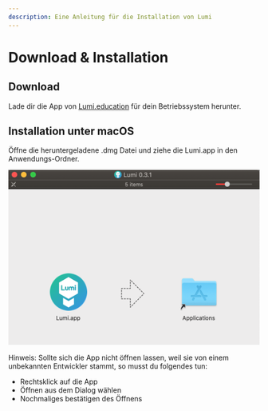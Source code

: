 ```yaml
---
description: Eine Anleitung für die Installation von Lumi
---
```


# Download & Installation

## Download

Lade dir die App von [Lumi.education](http://Lumi.education) für dein Betriebssystem herunter.

## Installation unter macOS

Öffne die heruntergeladene .dmg Datei und ziehe die Lumi.app in den Anwendungs-Ordner.

![Installation unter macOS](../.gitbook/assets/screenshot-2021-01-09-at-16.55.06.png)

Hinweis: Sollte sich die App nicht öffnen lassen, weil sie von einem unbekannten Entwickler stammt, so musst du folgendes tun:

* Rechtsklick auf die App
* Öffnen aus dem Dialog wählen
* Nochmaliges bestätigen des Öffnens







